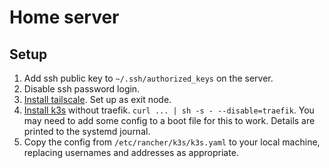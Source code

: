 # Home server

## Setup

1. Add ssh public key to `~/.ssh/authorized_keys` on the server.
2. Disable ssh password login.
3. [Install tailscale](https://tailscale.com/kb/1031/install-linux/). Set up as exit node.
4. [Install k3s](https://k3s.io/) without traefik. `curl ... | sh -s - --disable=traefik`.
   You may need to add some config to a boot file for this to work. Details are printed
   to the systemd journal.
5. Copy the config from `/etc/rancher/k3s/k3s.yaml` to your local machine, replacing
   usernames and addresses as appropriate.
